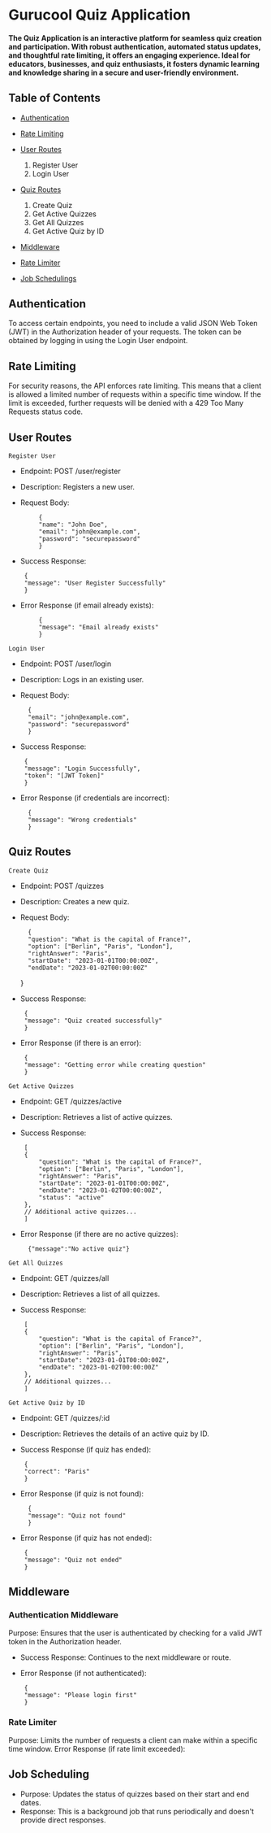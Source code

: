 # Gurucool Quiz Application
  #### The Quiz Application is an interactive platform for seamless quiz creation and participation. With robust authentication, automated status updates, and thoughtful rate limiting, it offers an engaging experience. Ideal for educators, businesses, and quiz enthusiasts, it fosters dynamic learning and knowledge sharing in a secure and user-friendly environment.

## Table of Contents
 * [Authentication](#atuhentication)

 * [Rate Limiting](#rate-limiting)
 * [User Routes](#user-routes)
    1. Register User
    2. Login User

 * [Quiz Routes](#quiz-routes)
   1. Create Quiz
   2. Get Active Quizzes
   3. Get All Quizzes
   4. Get Active Quiz by ID

 * [Middleware](#middleware)

 * [Rate Limiter](#rate-limiter)

 * [Job Schedulings](#job-scheduling)

## Authentication
To access certain endpoints, you need to include a valid JSON Web Token (JWT) in the Authorization header of your requests. The token can be obtained by logging in using the Login User endpoint.

## Rate Limiting
For security reasons, the API enforces rate limiting. This means that a client is allowed a limited number of requests within a specific time window. If the limit is exceeded, further requests will be denied with a 429 Too Many Requests status code.

## User Routes
  `Register User`

* Endpoint: POST /user/register
 * Description: Registers a new user.
 * Request Body:

            {
            "name": "John Doe",
            "email": "john@example.com",
            "password": "securepassword"
            }
 * Success Response:

        {
        "message": "User Register Successfully"
        }
 * Error Response (if email already exists):

            {
            "message": "Email already exists"
            } 
            
  `Login User`

 * Endpoint: POST /user/login
 * Description: Logs in an existing user.
* Request Body:

        {
        "email": "john@example.com",
        "password": "securepassword"
        }
 * Success Response:

        {
        "message": "Login Successfully",
        "token": "[JWT Token]"
        }
* Error Response (if credentials are incorrect):

        {
        "message": "Wrong credentials"
        }
## Quiz Routes
`Create Quiz`

 * Endpoint: POST /quizzes
 * Description: Creates a new quiz.
* Request Body:

        {
        "question": "What is the capital of France?",
        "option": ["Berlin", "Paris", "London"],
        "rightAnswer": "Paris",
        "startDate": "2023-01-01T00:00:00Z",
        "endDate": "2023-01-02T00:00:00Z"
     }

 * Success Response:

        {
        "message": "Quiz created successfully"
        }
 * Error Response (if there is an error):

        {
        "message": "Getting error while creating question"
        }
`Get Active Quizzes`

 * Endpoint: GET /quizzes/active
 * Description: Retrieves a list of active quizzes.
 * Success Response:

        [
        {
            "question": "What is the capital of France?",
            "option": ["Berlin", "Paris", "London"],
            "rightAnswer": "Paris",
            "startDate": "2023-01-01T00:00:00Z",
            "endDate": "2023-01-02T00:00:00Z",
            "status": "active"
        },
        // Additional active quizzes...
        ]
 * Error Response (if there are no active quizzes):

         {"message":"No active quiz"}
`Get All Quizzes`

 * Endpoint: GET /quizzes/all
 * Description: Retrieves a list of all quizzes.
 * Success Response:

        [
        {
            "question": "What is the capital of France?",
            "option": ["Berlin", "Paris", "London"],
            "rightAnswer": "Paris",
            "startDate": "2023-01-01T00:00:00Z",
            "endDate": "2023-01-02T00:00:00Z"
        },
        // Additional quizzes...
        ]
`Get Active Quiz by ID`

 * Endpoint: GET /quizzes/:id
 * Description: Retrieves the details of an active quiz by ID.
 * Success Response (if quiz has ended):

        {
        "correct": "Paris"
        }
* Error Response (if quiz is not found):

        {
        "message": "Quiz not found"
        }
 * Error Response (if quiz has not ended):

        {
        "message": "Quiz not ended"
        }
## Middleware
 ### Authentication Middleware 

Purpose: Ensures that the user is authenticated by checking for a valid JWT token in the Authorization header.
 * Success Response: Continues to the next middleware or route.
 * Error Response (if not authenticated):

        {
        "message": "Please login first"
        }
### Rate Limiter
Purpose: Limits the number of requests a client can make within a specific time window.
Error Response (if rate limit exceeded):

## Job Scheduling
 * Purpose: Updates the status of quizzes based on their start and end dates.
 * Response: This is a background job that runs periodically and doesn't provide direct responses.